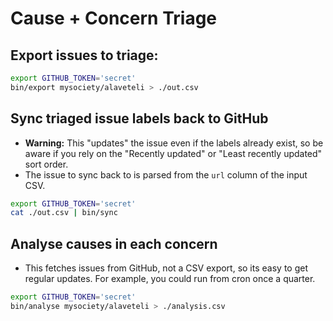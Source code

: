 # Cause + Concern Triage

## Export issues to triage:

```sh
export GITHUB_TOKEN='secret'
bin/export mysociety/alaveteli > ./out.csv
```

## Sync triaged issue labels back to GitHub

* **Warning:** This "updates" the issue even if the labels already exist, so be aware if you rely on the "Recently updated" or "Least recently updated" sort order.
* The issue to sync back to is parsed from the `url` column of the input CSV.

```sh
export GITHUB_TOKEN='secret'
cat ./out.csv | bin/sync
```

## Analyse causes in each concern

* This fetches issues from GitHub, not a CSV export, so its easy to get regular updates. For example, you could run from cron once a quarter.

```sh
export GITHUB_TOKEN='secret'
bin/analyse mysociety/alaveteli > ./analysis.csv
```
